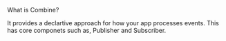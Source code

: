 What is Combine?

It provides a declartive approach for how your app processes events. This has core componets such as, Publisher and Subscriber.
